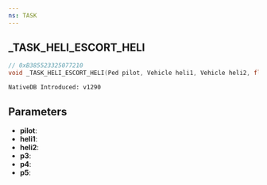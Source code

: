 ```yaml
---
ns: TASK
---
```

## _TASK_HELI_ESCORT_HELI

```c
// 0xB385523325077210
void _TASK_HELI_ESCORT_HELI(Ped pilot, Vehicle heli1, Vehicle heli2, float p3, float p4, float p5);
```

```
NativeDB Introduced: v1290
```

## Parameters
* **pilot**:
* **heli1**:
* **heli2**:
* **p3**:
* **p4**:
* **p5**:
